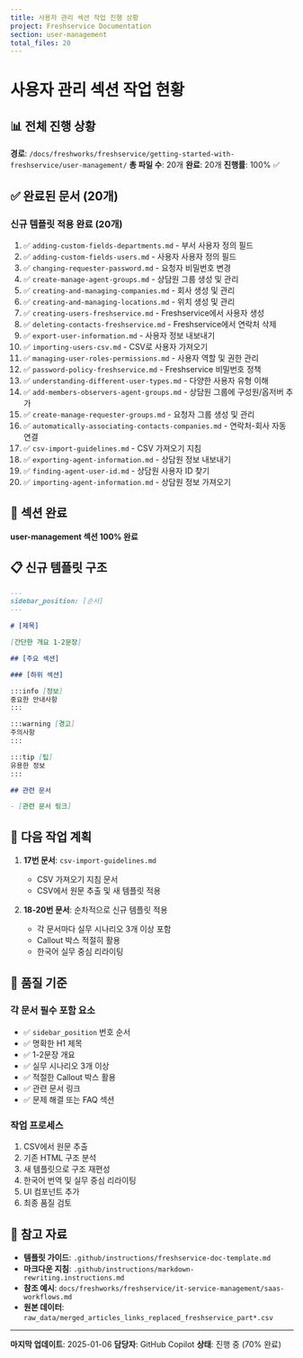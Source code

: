 ```yaml
---
title: 사용자 관리 섹션 작업 진행 상황
project: Freshservice Documentation
section: user-management
total_files: 20
---
```


# 사용자 관리 섹션 작업 현황

## 📊 전체 진행 상황

**경로**: `/docs/freshworks/freshservice/getting-started-with-freshservice/user-management/`
**총 파일 수**: 20개
**완료**: 20개
**진행률**: 100% ✅

## ✅ 완료된 문서 (20개)

### 신규 템플릿 적용 완료 (20개)
1. ✅ `adding-custom-fields-departments.md` - 부서 사용자 정의 필드
2. ✅ `adding-custom-fields-users.md` - 사용자 사용자 정의 필드  
3. ✅ `changing-requester-password.md` - 요청자 비밀번호 변경
4. ✅ `create-manage-agent-groups.md` - 상담원 그룹 생성 및 관리
5. ✅ `creating-and-managing-companies.md` - 회사 생성 및 관리
6. ✅ `creating-and-managing-locations.md` - 위치 생성 및 관리
7. ✅ `creating-users-freshservice.md` - Freshservice에서 사용자 생성
8. ✅ `deleting-contacts-freshservice.md` - Freshservice에서 연락처 삭제
9. ✅ `export-user-information.md` - 사용자 정보 내보내기
10. ✅ `importing-users-csv.md` - CSV로 사용자 가져오기
11. ✅ `managing-user-roles-permissions.md` - 사용자 역할 및 권한 관리
12. ✅ `password-policy-freshservice.md` - Freshservice 비밀번호 정책
13. ✅ `understanding-different-user-types.md` - 다양한 사용자 유형 이해
14. ✅ `add-members-observers-agent-groups.md` - 상담원 그룹에 구성원/옵저버 추가
15. ✅ `create-manage-requester-groups.md` - 요청자 그룹 생성 및 관리
16. ✅ `automatically-associating-contacts-companies.md` - 연락처-회사 자동 연결
17. ✅ `csv-import-guidelines.md` - CSV 가져오기 지침
18. ✅ `exporting-agent-information.md` - 상담원 정보 내보내기
19. ✅ `finding-agent-user-id.md` - 상담원 사용자 ID 찾기
20. ✅ `importing-agent-information.md` - 상담원 정보 가져오기

## 🎉 섹션 완료

**user-management 섹션 100% 완료**

## 📋 신규 템플릿 구조

```markdown
---
sidebar_position: [순서]
---

# [제목]

[간단한 개요 1-2문장]

## [주요 섹션]

### [하위 섹션]

:::info [정보]
중요한 안내사항
:::

:::warning [경고]
주의사항
:::

:::tip [팁]
유용한 정보
:::

## 관련 문서

- [관련 문서 링크]
```

## 🎯 다음 작업 계획

1. **17번 문서**: `csv-import-guidelines.md`
   - CSV 가져오기 지침 문서
   - CSV에서 원문 추출 및 새 템플릿 적용

2. **18-20번 문서**: 순차적으로 신규 템플릿 적용
   - 각 문서마다 실무 시나리오 3개 이상 포함
   - Callout 박스 적절히 활용
   - 한국어 실무 중심 리라이팅

## 📝 품질 기준

### 각 문서 필수 포함 요소
- ✅ `sidebar_position` 번호 순서
- ✅ 명확한 H1 제목
- ✅ 1-2문장 개요
- ✅ 실무 시나리오 3개 이상
- ✅ 적절한 Callout 박스 활용
- ✅ 관련 문서 링크
- ✅ 문제 해결 또는 FAQ 섹션

### 작업 프로세스
1. CSV에서 원문 추출
2. 기존 HTML 구조 분석
3. 새 템플릿으로 구조 재편성
4. 한국어 번역 및 실무 중심 리라이팅
5. UI 컴포넌트 추가
6. 최종 품질 검토

## 🔗 참고 자료

- **템플릿 가이드**: `.github/instructions/freshservice-doc-template.md`
- **마크다운 지침**: `.github/instructions/markdown-rewriting.instructions.md`
- **참조 예시**: `docs/freshworks/freshservice/it-service-management/saas-workflows.md`
- **원본 데이터**: `raw_data/merged_articles_links_replaced_freshservice_part*.csv`

---

**마지막 업데이트**: 2025-01-06
**담당자**: GitHub Copilot
**상태**: 진행 중 (70% 완료)
